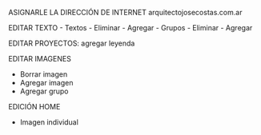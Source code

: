 ASIGNARLE LA DIRECCIÓN DE INTERNET
arquitectojosecostas.com.ar

EDITAR TEXTO
	- Textos
		- Eliminar
		- Agregar
	- Grupos
		- Eliminar
		- Agregar

EDITAR PROYECTOS: agregar leyenda

EDITAR IMAGENES
- Borrar imagen
- Agregar imagen
- Agregar grupo

EDICIÓN HOME
- Imagen individual
